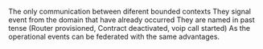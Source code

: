 The only communication between diferent bounded contexts
They signal event from the domain that have already occurred
They are named in past tense (Router provisioned, Contract deactivated, voip call started)
As the operational events can be federated with the same advantages.